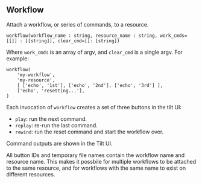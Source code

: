 ## Workflow

Attach a workflow, or series of commands, to a resource.

```
workflow(workflow_name : string, resource_name : string, work_cmds=[[]] : [[string]], clear_cmd=[]: [string])
```
Where `work_cmds` is an array of argv, and `clear_cmd` is a single argv. For example:
```
workflow(
	'my-workflow',
	'my-resource',
	[ ['echo', '1st'], ['echo', '2nd'], ['echo', '3rd'] ],
	['echo', 'resetting...'],
)
```

Each invocation of `workflow` creates a set of three buttons in the tilt UI:
* `play`: run the next command.
* `replay`: re-run the last command.
* `rewind`: run the reset command and start the workflow over.

Command outputs are shown in the Tilt UI.

All button IDs and temporary file names contain the workflow name and resource name.
This makes it possbile for multiple workflows to be attached to the same resource,
and for workflows with the same name to exist on different resources.


